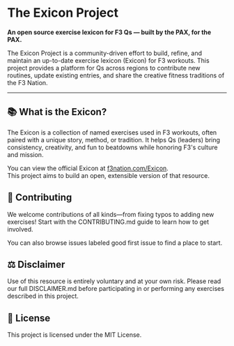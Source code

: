 # The Exicon Project

**An open source exercise lexicon for F3 Qs — built by the PAX, for the PAX.**

The Exicon Project is a community-driven effort to build, refine, and maintain an up-to-date exercise lexicon (Exicon) for F3 workouts. This project provides a platform for Qs across regions to contribute new routines, update existing entries, and share the creative fitness traditions of the F3 Nation.

---

## 📚 What is the Exicon?

The Exicon is a collection of named exercises used in F3 workouts, often paired with a unique story, method, or tradition. It helps Qs (leaders) bring consistency, creativity, and fun to beatdowns while honoring F3's culture and mission.

You can view the official Exicon at [f3nation.com/Exicon](https://f3nation.com/Exicon).  
This project aims to build an open, extensible version of that resource.


## 🤝 Contributing
We welcome contributions of all kinds—from fixing typos to adding new exercises!
Start with the CONTRIBUTING.md guide to learn how to get involved.

You can also browse issues labeled good first issue to find a place to start.


## ⚖️ Disclaimer
Use of this resource is entirely voluntary and at your own risk.
Please read our full DISCLAIMER.md before participating in or performing any exercises described in this project.


## 📄 License
This project is licensed under the MIT License.

